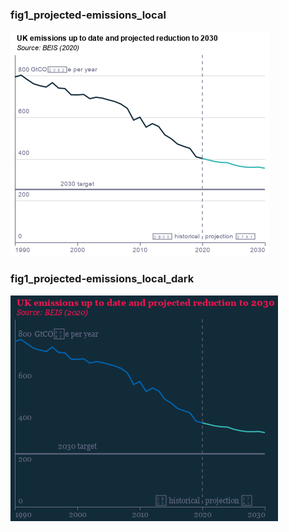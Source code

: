 ### fig1_projected-emissions_local
!["fig1_projected-emissions_local"](visualisation/fig1_projected-emissions_local.png "fig1_projected-emissions_local")

### fig1_projected-emissions_local_dark
!["fig1_projected-emissions_local_dark"](visualisation/fig1_projected-emissions_local_dark.png "fig1_projected-emissions_local_dark")

